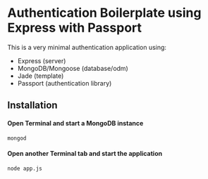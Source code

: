 # Authentication Boilerplate using Express with Passport

This is a very minimal authentication application using:

- Express (server)
- MongoDB/Mongoose (database/odm)
- Jade (template)
- Passport (authentication library)

## Installation

#### Open Terminal and start a MongoDB instance
    mongod
#### Open another Terminal tab and start the application
    node app.js

